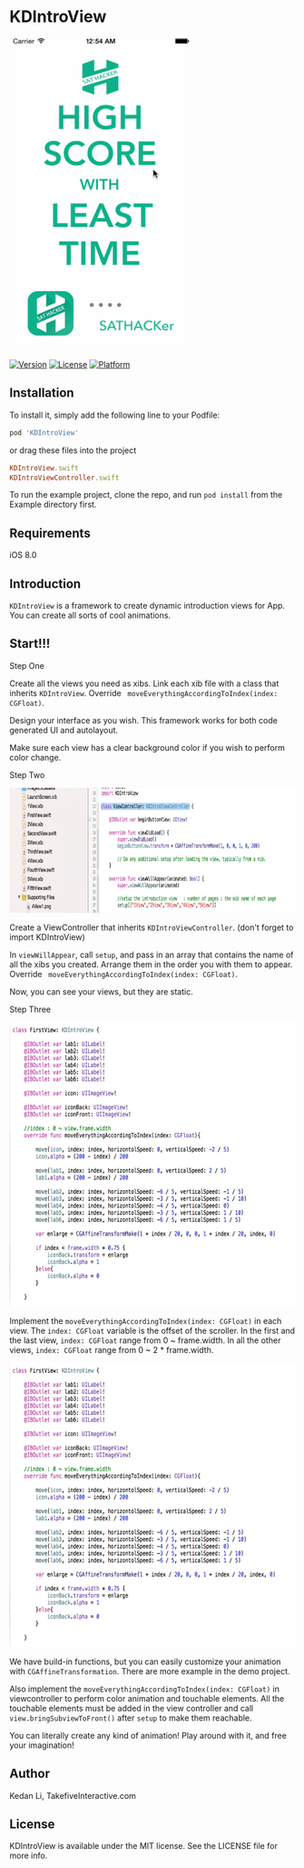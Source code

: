 # KDIntroView

<img src="Imgs/showup.gif" width="320" height="550"/>

[![Version](https://img.shields.io/cocoapods/v/KDIntroView.svg?style=flat)](http://cocoapods.org/pods/KDIntroView)
[![License](https://img.shields.io/cocoapods/l/KDIntroView.svg?style=flat)](http://cocoapods.org/pods/KDIntroView)
[![Platform](https://img.shields.io/cocoapods/p/KDIntroView.svg?style=flat)](http://cocoapods.org/pods/KDIntroView)

## Installation

To install
it, simply add the following line to your Podfile:

```ruby
pod 'KDIntroView'
```
or drag these files into the project

```ruby
KDIntroView.swift
KDIntroViewController.swift
```
To run the example project, clone the repo, and run `pod install` from the Example directory first.

## Requirements
iOS 8.0

## Introduction
`KDIntroView` is a framework to create dynamic introduction views for App. You can create all sorts of cool animations.

## Start!!!

Step One


Create all the views you need as xibs. Link each xib file with a class that inherits `KDIntroView`. Override ` moveEverythingAccordingToIndex(index: CGFloat)`.



Design your interface as you wish. This framework works for both code generated UI and autolayout.

Make sure each view has a clear background color if you wish to perform color change.



Step Two

<img src="Imgs/inst1.jpg" width="700" height="220"/>

Create a ViewController that inherits `KDIntroViewController`. (don't forget to import KDIntroView)


In `viewWillAppear`, call `setup`, and pass in an array that contains the name of all the xibs you created. Arrange them in the order you with them to appear. Override ` moveEverythingAccordingToIndex(index: CGFloat)`.

Now, you can see your views, but they are static.


Step Three

<img src="Imgs/inst2.jpg" width="600" height="500"/>

Implement the `moveEverythingAccordingToIndex(index: CGFloat)` in each view. The `index: CGFloat` variable is the offset of the scroller. In the first and the last view, `index: CGFloat` range from 0 ~ frame.width. In all the other views, `index: CGFloat` range from 0 ~ 2 * frame.width.

<img src="Imgs/inst2.jpg" width="600" height="500"/>

We have build-in functions, but you can easily customize your animation with `CGAffineTransformation`. There are more example in the demo project.

Also implement the `moveEverythingAccordingToIndex(index: CGFloat)` in viewcontroller to perform color animation and touchable elements. All the touchable elements must be added in the view controller and call `view.bringSubviewToFront()` after `setup` to make them reachable.

You can literally create any kind of animation! Play around with it, and free your imagination!

## Author

Kedan Li, TakefiveInteractive.com

## License

KDIntroView is available under the MIT license. See the LICENSE file for more info.

